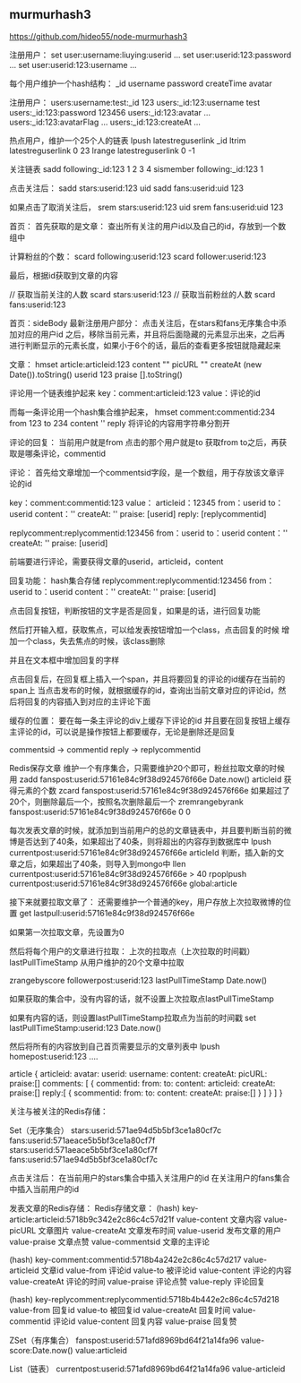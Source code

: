 ## murmurhash3
https://github.com/hideo55/node-murmurhash3

注册用户：
set user:username:liuying:userid ...
set user:userid:123:password ...
set user:userid:123:username ...

每个用户维护一个hash结构：
_id
username
password
createTime
avatar

注册用户：
users:username:test:_id 123
users:_id:123:username test
users:_id:123:password 123456
users:_id:123:avatar ...
users:_id:123:avatarFlag ...
users:_id:123:createAt ...

热点用户，维护一个25个人的链表
lpush latestreguserlink _id
ltrim latestreguserlink 0 23
lrange latestreguserlink 0 -1

关注链表
sadd following:_id:123 1 2 3 4
sismember following:_id:123 1

点击关注后：
sadd stars:userid:123 uid
sadd fans:userid:uid 123

如果点击了取消关注后，
srem stars:userid:123 uid
srem fans:userid:uid 123

首页：
首先获取的是文章：
查出所有关注的用户id以及自己的id，存放到一个数组中


计算粉丝的个数：
scard following:userid:123
scard follower:userid:123

最后，根据id获取到文章的内容

// 获取当前关注的人数
scard stars:userid:123
// 获取当前粉丝的人数
scard fans:userid:123


首页：sideBody
最新注册用户部分：
点击关注后，在stars和fans无序集合中添加对应的用户id
之后，移除当前元素，并且将后面隐藏的元素显示出来，之后再进行判断显示的元素长度，如果小于6个的话，最后的查看更多按钮就隐藏起来

文章：
hmset article:articleid:123 content "" picURL "" createAt (new Date()).toString() userid 123 praise [].toString()

评论用一个链表维护起来
key：comment:articleid:123
value：评论的id

而每一条评论用一个hash集合维护起来，
hmset comment:commentid:234
from 123 to 234 content '' reply 将评论的内容用字符串分割开

评论的回复：
当前用户就是from
点击的那个用户就是to
获取from to之后，再获取是哪条评论，commentid

评论：
首先给文章增加一个commentsid字段，是一个数组，用于存放该文章评论的id

key：comment:commentid:123
value：
articleid：12345
from：userid
to：userid
content：''
createAt: ''
praise: [userid]
reply: [replycommentid]

replycomment:replycommentid:123456
from：userid
to：userid
content：''
createAt: ''
praise: [userid]

前端要进行评论，需要获得文章的userid，articleid，content

回复功能：
hash集合存储
replycomment:replycommentid:123456
from：userid
to：userid
content：''
createAt: ''
praise: [userid]

点击回复按钮，判断按钮的文字是否是回复，如果是的话，进行回复功能

然后打开输入框，获取焦点，可以给发表按钮增加一个class，点击回复的时候
增加一个class，失去焦点的时候，该class删除

并且在文本框中增加回复的字样

点击回复后，在回复框上插入一个span，并且将要回复的评论的id缓存在当前的span上
当点击发布的时候，就根据缓存的id，查询出当前文章对应的评论id，然后将回复的内容插入到对应的主评论下面

缓存的位置：
要在每一条主评论的div上缓存下评论的id
并且要在回复按钮上缓存主评论的id，可以说是操作按钮上都要缓存，无论是删除还是回复



commentsid -> commentid
reply -> replycommentid

Redis保存文章
维护一个有序集合，只需要维护20个即可，粉丝拉取文章的时候用
zadd fanspost:userid:57161e84c9f38d924576f66e Date.now() articleid
获得元素的个数
zcard fanspost:userid:57161e84c9f38d924576f66e
如果超过了20个，则删除最后一个，按照名次删除最后一个
zremrangebyrank fanspost:userid:57161e84c9f38d924576f66e 0 0

每次发表文章的时候，就添加到当前用户的总的文章链表中，并且要判断当前的微博是否达到了40条，如果超出了40条，则将超出的内容存到数据库中
lpush currentpost:userid:57161e84c9f38d924576f66e articleId
判断，插入新的文章之后，如果超出了40条，则导入到mongo中
llen currentpost:userid:57161e84c9f38d924576f66e > 40
rpoplpush currentpost:userid:57161e84c9f38d924576f66e global:article

接下来就要拉取文章了：
还需要维护一个普通的key，用户存放上次拉取微博的位置
get lastpull:userid:57161e84c9f38d924576f66e

如果第一次拉取文章，先设置为0

然后将每个用户的文章进行拉取：
上次的拉取点（上次拉取的时间戳）
lastPullTimeStamp
从用户维护的20个文章中拉取

zrangebyscore followerpost:userid:123 lastPullTimeStamp Date.now()

如果获取的集合中，没有内容的话，就不设置上次拉取点lastPullTimeStamp

如果有内容的话，则设置lastPullTimeStamp拉取点为当前的时间戳
set lastPullTimeStamp:userid:123 Date.now()

然后将所有的内容放到自己首页需要显示的文章列表中
lpush homepost:userid:123 ....


article
{
	articleid:
	avatar:
	userid:
	username:
	content:
	createAt:
	picURL:
	praise:[]
	comments: [
		{
			commentid:
			from:
			to:
			content:
			articleid:
			createAt:
			praise:[]
			reply:[
				{
					scommentid:
					from:
					to:
					content:
					createAt:
					praise:[]
				}
			]
		}
	]
}

关注与被关注的Redis存储：

Set（无序集合）
stars:userid:571ae94d5b5bf3ce1a80cf7c
fans:userid:571aeace5b5bf3ce1a80cf7f
stars:userid:571aeace5b5bf3ce1a80cf7f
fans:userid:571ae94d5b5bf3ce1a80cf7c

点击关注后：
在当前用户的stars集合中插入关注用户的id
在关注用户的fans集合中插入当前用户的id

发表文章的Redis存储：
Redis存储文章：
(hash) 
key-article:articleid:5718b9c342e2c86c4c57d21f
value-content     文章内容
value-picURL      文章图片
value-createAt    文章发布时间
value-userid      发布文章的用户
value-praise      文章点赞
value-commentsid  文章的主评论

(hash)
key-comment:commentid:5718b4a242e2c86c4c57d217
value-articleid   文章id
value-from        评论id
value-to          被评论id
value-content     评论的内容
value-createAt    评论的时间
value-praise      评论点赞
value-reply       评论回复

(hash)
key-replycomment:replycommentid:5718b4b442e2c86c4c57d218
value-from        回复id
value-to          被回复id
value-createAt    回复时间
value-commentid   评论id
value-content     回复内容
value-praise      回复赞

ZSet（有序集合）
fanspost:userid:571afd8969bd64f21a14fa96
value-score:Date.now() value:articleid

List（链表）
currentpost:userid:571afd8969bd64f21a14fa96
value-articleid



